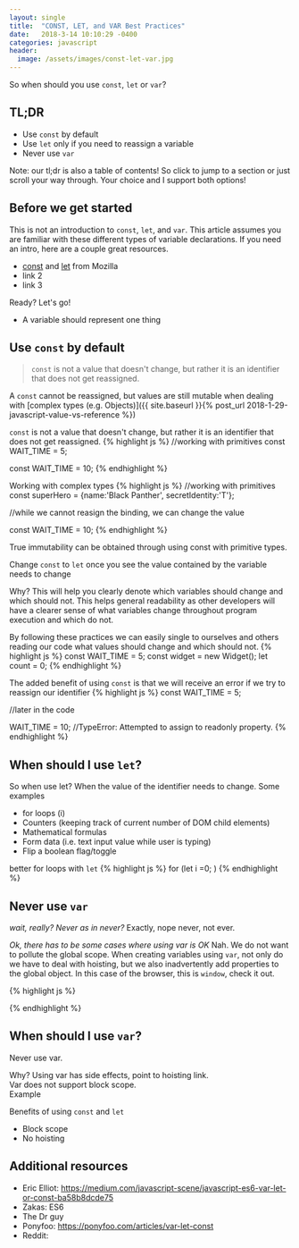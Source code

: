 ```yaml
---
layout: single
title:  "CONST, LET, and VAR Best Practices"
date:   2018-3-14 10:10:29 -0400
categories: javascript
header:
  image: /assets/images/const-let-var.jpg
---
```

So when should you use `const`, `let` or `var`?

## TL;DR
- Use `const` by default  
- Use `let` only if you need to reassign a variable  
- Never use `var`

Note: our tl;dr is also a table of contents!  So click to jump to a section or just scroll your way through.  Your choice and I support both options!

## Before we get started
This is not an introduction to `const`, `let`, and `var`.  This article assumes you are familiar with these different types of variable declarations.  If you need an intro, here are a couple great resources.
- [const](https://developer.mozilla.org/en-US/docs/Web/JavaScript/Reference/Statements/const) and [let](https://developer.mozilla.org/en-US/docs/Web/JavaScript/Reference/Statements/let) from Mozilla
- link 2
- link 3

Ready?  Let's go!


- A variable should represent one thing


## Use `const` by default
> `const` is not a value that doesn't change, but rather it is an identifier that does not get reassigned.

A `const` cannot be reassigned, but values are still mutable when dealing with [complex types (e.g. Objects)]({{ site.baseurl }}{% post_url 2018-1-29-javascript-value-vs-reference %})

`const` is not a value that doesn't change, but rather it is an identifier that does not get reassigned.
{% highlight js %}
//working with primitives
const WAIT_TIME = 5;

const WAIT_TIME = 10;
{% endhighlight %}

Working with complex types
{% highlight js %}
//working with primitives
const superHero = {name:'Black Panther', secretIdentity:'T'};

//while we cannot reasign the binding, we can change the value

const WAIT_TIME = 10;
{% endhighlight %}


True immutability can be obtained through using const with primitive types.

Change `const` to `let` once you see the value contained by the variable needs to change

Why? This will help you clearly denote which variables should change and which should not.  This helps general readability as other developers will have a clearer sense of what variables change throughout program execution and which do not.

By following these practices we can easily single to ourselves and others reading our code what values should change and which should not.
{% highlight js %}
const WAIT_TIME = 5;
const widget = new Widget();
let count = 0;
{% endhighlight %}

The added benefit of using `const` is that we will receive an error if we try to reassign our identifier
{% highlight js %}
const WAIT_TIME = 5;

//later in the code

WAIT_TIME = 10; //TypeError: Attempted to assign to readonly property.
{% endhighlight %}


## When should I use `let`?
So when use let?
When the value of the identifier needs to change.  Some examples
- for loops (i)
- Counters (keeping track of current number of DOM child elements)
- Mathematical formulas
- Form data (i.e. text input value while user is typing)
- Flip a boolean flag/toggle

better for loops with `let`
{% highlight js %}
for (let i =0; )
{% endhighlight %}

## Never use `var`

*wait, really? Never as in never?*
Exactly, nope never, not ever.

*Ok, there has to be some cases where using var is OK*
Nah. We do not want to pollute the global scope. When creating variables using `var`, not only do we have to deal with hoisting, but we also inadvertently add properties to the global object. In this case of the browser, this is `window`, check it out.

{% highlight js %}

{% endhighlight %}

## When should I use `var`?
Never use var.  

Why?
Using var has side effects, point to hoisting link.  
Var does not support block scope.  
Example

Benefits of using `const` and `let`
- Block scope
- No hoisting


## Additional resources
- Eric Elliot: https://medium.com/javascript-scene/javascript-es6-var-let-or-const-ba58b8dcde75
- Zakas: ES6
- The Dr guy
- Ponyfoo: https://ponyfoo.com/articles/var-let-const
- Reddit:
